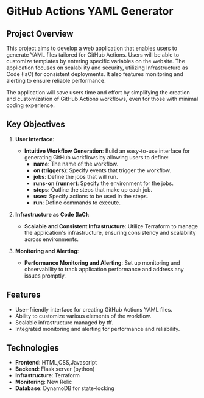 # GitHub Actions YAML Generator

## Project Overview

This project aims to develop a web application that enables users to generate YAML files tailored for GitHub Actions. Users will be able to customize templates by entering specific variables on the website. The application focuses on scalability and security, utilizing Infrastructure as Code (IaC) for consistent deployments. It also features monitoring and alerting to ensure reliable performance.

The application will save users time and effort by simplifying the creation and customization of GitHub Actions workflows, even for those with minimal coding experience.

## Key Objectives

1. **User Interface**:
   - **Intuitive Workflow Generation**: Build an easy-to-use interface for generating GitHub workflows by allowing users to define:
     - **name**: The name of the workflow.
     - **on (triggers)**: Specify events that trigger the workflow.
     - **jobs**: Define the jobs that will run.
     - **runs-on (runner)**: Specify the environment for the jobs.
     - **steps**: Outline the steps that make up each job.
     - **uses**: Specify actions to be used in the steps.
     - **run**: Define commands to execute.

2. **Infrastructure as Code (IaC)**:
   - **Scalable and Consistent Infrastructure**: Utilize Terraform to manage the application's infrastructure, ensuring consistency and scalability across environments.

3. **Monitoring and Alerting**:
   - **Performance Monitoring and Alerting**: Set up monitoring and observability to track application performance and address any issues promptly.

## Features

- User-friendly interface for creating GitHub Actions YAML files.
- Ability to customize various elements of the workflow.
- Scalable infrastructure managed by tff.
- Integrated monitoring and alerting for performance and reliability.

## Technologies

- **Frontend**: HTML,CSS,Javascript
- **Backend**: Flask server (python)
- **Infrastructure**: Terraform
- **Monitoring**: New Relic
- **Database**: DynamoDB for state-locking

